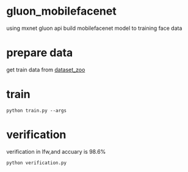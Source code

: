 # gluon_mobilefacenet
using mxnet gluon api build mobilefacenet model to training face data

# prepare data
get train data from [dataset_zoo](https://github.com/deepinsight/insightface/wiki/Dataset-Zoo)

# train
```shell
python train.py --args
```
# verification
verification in lfw,and accuary is 98.6%
```shell
python verification.py
```
